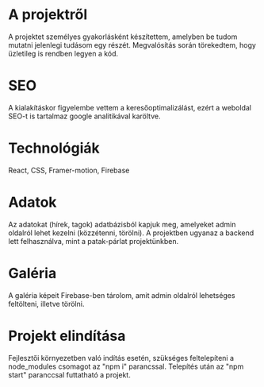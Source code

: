 # A projektről
A projektet személyes gyakorlásként készítettem, amelyben be tudom mutatni jelenlegi tudásom egy részét.
Megvalósítás során törekedtem, hogy üzletileg is rendben legyen a kód.

# SEO
A kialakításkor figyelembe vettem a keresőoptimalizálást, ezért a weboldal SEO-t is tartalmaz google analitikával karöltve.

# Technológiák
React, CSS, Framer-motion, Firebase

# Adatok 
Az adatokat (hírek, tagok) adatbázisból kapjuk meg, amelyeket admin oldalról lehet kezelni (közzétenni, törölni).
A projektben ugyanaz a backend lett felhasználva, mint a patak-párlat projektünkben.

# Galéria
A galéria képeit Firebase-ben tárolom, amit admin oldalról lehetséges feltölteni, illetve törölni.

# Projekt elindítása
Fejlesztői környezetben való indítás esetén, szükséges feltelepíteni a node_modules csomagot az "npm i" parancssal.
Telepítés után az "npm start" paranccsal futtatható a projekt.
